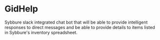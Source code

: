# GidHelp
Sybbure slack integrated chat bot that will be able to provide intelligent responses to direct messages and be able to provide details to items listed in Sybbure's inventory spreadsheet.
